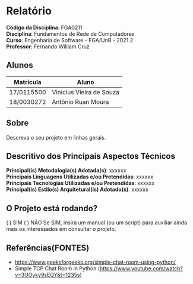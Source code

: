 # Relatório

**Código da Disciplina**: FGA0211<br>
**Disciplina**: Fundamentos de Rede de Computadores<br>
**Curso**: Engenharia de Software - FGA/UnB - 2021.2<br>
**Professor**: Fernando William Cruz<br>

## Alunos
|Matrícula | Aluno |
| -- | -- |
| 17/0115500  | Vinícius Vieira de Souza |
| 18/0030272  |  Antônio Ruan Moura |

## Sobre 
Descreva o seu projeto em linhas gerais. 

## Descritivo dos Principais Aspectos Técnicos 
**Principal(is) Metodologia(s) Adotada(s)**: xxxxxx<br>
**Principais Linguagens Utilizadas e/ou Pretendidas**: xxxxxx<br>
**Principais Tecnologias Utilizadas e/ou Pretendidas**: xxxxxx<br>
**Principal(is) Estilo(s) Arquitetural(is) Adotado(s)**: xxxxxx<br>

## O Projeto está rodando?
( ) SIM
( ) NÃO
Se SIM, insira um manual (ou um script) para auxiliar ainda mais os interessados em consultar o projeto.

## Referências(FONTES)

- https://www.geeksforgeeks.org/simple-chat-room-using-python/
- Simple TCP Chat Room in Python (https://www.youtube.com/watch?v=3UOyky9sEQY&t=1235s)
